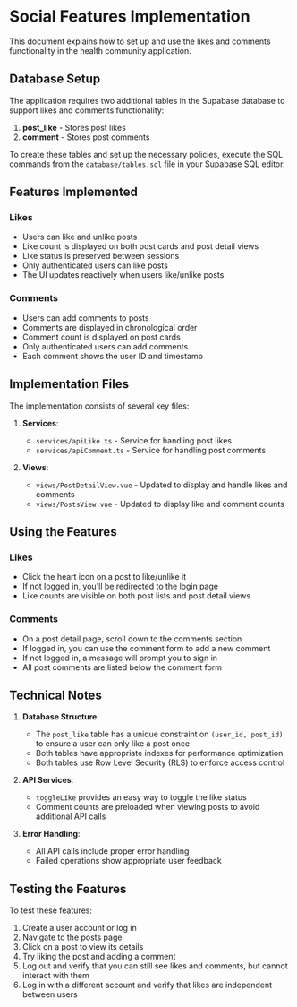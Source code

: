 # Social Features Implementation

This document explains how to set up and use the likes and comments functionality in the health community application.

## Database Setup

The application requires two additional tables in the Supabase database to support likes and comments functionality:

1. **post_like** - Stores post likes
2. **comment** - Stores post comments

To create these tables and set up the necessary policies, execute the SQL commands from the `database/tables.sql` file in your Supabase SQL editor.

## Features Implemented

### Likes

- Users can like and unlike posts
- Like count is displayed on both post cards and post detail views
- Like status is preserved between sessions
- Only authenticated users can like posts
- The UI updates reactively when users like/unlike posts

### Comments

- Users can add comments to posts
- Comments are displayed in chronological order
- Comment count is displayed on post cards
- Only authenticated users can add comments
- Each comment shows the user ID and timestamp

## Implementation Files

The implementation consists of several key files:

1. **Services**:
   - `services/apiLike.ts` - Service for handling post likes
   - `services/apiComment.ts` - Service for handling post comments

2. **Views**:
   - `views/PostDetailView.vue` - Updated to display and handle likes and comments
   - `views/PostsView.vue` - Updated to display like and comment counts

## Using the Features

### Likes

- Click the heart icon on a post to like/unlike it
- If not logged in, you'll be redirected to the login page
- Like counts are visible on both post lists and post detail views

### Comments

- On a post detail page, scroll down to the comments section
- If logged in, you can use the comment form to add a new comment
- If not logged in, a message will prompt you to sign in
- All post comments are listed below the comment form

## Technical Notes

1. **Database Structure**:
   - The `post_like` table has a unique constraint on `(user_id, post_id)` to ensure a user can only like a post once
   - Both tables have appropriate indexes for performance optimization
   - Both tables use Row Level Security (RLS) to enforce access control

2. **API Services**:
   - `toggleLike` provides an easy way to toggle the like status
   - Comment counts are preloaded when viewing posts to avoid additional API calls

3. **Error Handling**:
   - All API calls include proper error handling
   - Failed operations show appropriate user feedback

## Testing the Features

To test these features:

1. Create a user account or log in
2. Navigate to the posts page
3. Click on a post to view its details
4. Try liking the post and adding a comment
5. Log out and verify that you can still see likes and comments, but cannot interact with them
6. Log in with a different account and verify that likes are independent between users 